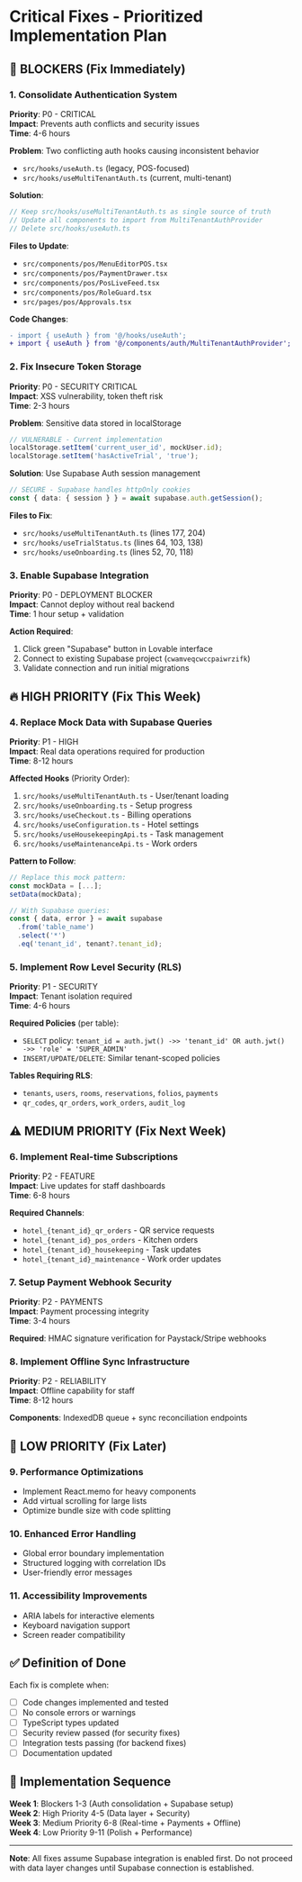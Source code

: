 # Critical Fixes - Prioritized Implementation Plan

## 🚨 **BLOCKERS (Fix Immediately)**

### **1. Consolidate Authentication System**
**Priority**: P0 - CRITICAL  
**Impact**: Prevents auth conflicts and security issues  
**Time**: 4-6 hours  

**Problem**: Two conflicting auth hooks causing inconsistent behavior
- `src/hooks/useAuth.ts` (legacy, POS-focused) 
- `src/hooks/useMultiTenantAuth.ts` (current, multi-tenant)

**Solution**: 
```typescript
// Keep src/hooks/useMultiTenantAuth.ts as single source of truth
// Update all components to import from MultiTenantAuthProvider
// Delete src/hooks/useAuth.ts
```

**Files to Update**:
- `src/components/pos/MenuEditorPOS.tsx` 
- `src/components/pos/PaymentDrawer.tsx`
- `src/components/pos/PosLiveFeed.tsx` 
- `src/components/pos/RoleGuard.tsx`
- `src/pages/pos/Approvals.tsx`

**Code Changes**:
```diff
- import { useAuth } from '@/hooks/useAuth';
+ import { useAuth } from '@/components/auth/MultiTenantAuthProvider';
```

### **2. Fix Insecure Token Storage**  
**Priority**: P0 - SECURITY CRITICAL  
**Impact**: XSS vulnerability, token theft risk  
**Time**: 2-3 hours

**Problem**: Sensitive data stored in localStorage
```typescript
// VULNERABLE - Current implementation
localStorage.setItem('current_user_id', mockUser.id);
localStorage.setItem('hasActiveTrial', 'true');
```

**Solution**: Use Supabase Auth session management
```typescript
// SECURE - Supabase handles httpOnly cookies
const { data: { session } } = await supabase.auth.getSession();
```

**Files to Fix**:
- `src/hooks/useMultiTenantAuth.ts` (lines 177, 204)
- `src/hooks/useTrialStatus.ts` (lines 64, 103, 138)
- `src/hooks/useOnboarding.ts` (lines 52, 70, 118)

### **3. Enable Supabase Integration**
**Priority**: P0 - DEPLOYMENT BLOCKER  
**Impact**: Cannot deploy without real backend  
**Time**: 1 hour setup + validation

**Action Required**:
1. Click green "Supabase" button in Lovable interface
2. Connect to existing Supabase project (`cwamveqcwccpaiwrzifk`) 
3. Validate connection and run initial migrations

## 🔥 **HIGH PRIORITY (Fix This Week)**

### **4. Replace Mock Data with Supabase Queries**
**Priority**: P1 - HIGH  
**Impact**: Real data operations required for production  
**Time**: 8-12 hours

**Affected Hooks** (Priority Order):
1. `src/hooks/useMultiTenantAuth.ts` - User/tenant loading
2. `src/hooks/useOnboarding.ts` - Setup progress  
3. `src/hooks/useCheckout.ts` - Billing operations
4. `src/hooks/useConfiguration.ts` - Hotel settings
5. `src/hooks/useHousekeepingApi.ts` - Task management
6. `src/hooks/useMaintenanceApi.ts` - Work orders

**Pattern to Follow**:
```typescript
// Replace this mock pattern:
const mockData = [...];
setData(mockData);

// With Supabase queries:  
const { data, error } = await supabase
  .from('table_name')
  .select('*')
  .eq('tenant_id', tenant?.tenant_id);
```

### **5. Implement Row Level Security (RLS)**
**Priority**: P1 - SECURITY  
**Impact**: Tenant isolation required  
**Time**: 4-6 hours

**Required Policies** (per table):
- `SELECT` policy: `tenant_id = auth.jwt() ->> 'tenant_id' OR auth.jwt() ->> 'role' = 'SUPER_ADMIN'`
- `INSERT/UPDATE/DELETE`: Similar tenant-scoped policies

**Tables Requiring RLS**:
- `tenants`, `users`, `rooms`, `reservations`, `folios`, `payments`
- `qr_codes`, `qr_orders`, `work_orders`, `audit_log`

## ⚠️ **MEDIUM PRIORITY (Fix Next Week)**

### **6. Implement Real-time Subscriptions** 
**Priority**: P2 - FEATURE  
**Impact**: Live updates for staff dashboards  
**Time**: 6-8 hours

**Required Channels**:
- `hotel_{tenant_id}_qr_orders` - QR service requests
- `hotel_{tenant_id}_pos_orders` - Kitchen orders  
- `hotel_{tenant_id}_housekeeping` - Task updates
- `hotel_{tenant_id}_maintenance` - Work order updates

### **7. Setup Payment Webhook Security**
**Priority**: P2 - PAYMENTS  
**Impact**: Payment processing integrity  
**Time**: 3-4 hours  

**Required**: HMAC signature verification for Paystack/Stripe webhooks

### **8. Implement Offline Sync Infrastructure**
**Priority**: P2 - RELIABILITY  
**Impact**: Offline capability for staff  
**Time**: 8-12 hours

**Components**: IndexedDB queue + sync reconciliation endpoints

## 🔧 **LOW PRIORITY (Fix Later)**

### **9. Performance Optimizations**
- Implement React.memo for heavy components
- Add virtual scrolling for large lists  
- Optimize bundle size with code splitting

### **10. Enhanced Error Handling** 
- Global error boundary implementation
- Structured logging with correlation IDs
- User-friendly error messages

### **11. Accessibility Improvements**
- ARIA labels for interactive elements
- Keyboard navigation support  
- Screen reader compatibility

## ✅ **Definition of Done**

Each fix is complete when:
- [ ] Code changes implemented and tested
- [ ] No console errors or warnings
- [ ] TypeScript types updated
- [ ] Security review passed (for security fixes)
- [ ] Integration tests passing (for backend fixes)
- [ ] Documentation updated

## 🚀 **Implementation Sequence**

**Week 1**: Blockers 1-3 (Auth consolidation + Supabase setup)  
**Week 2**: High Priority 4-5 (Data layer + Security)  
**Week 3**: Medium Priority 6-8 (Real-time + Payments + Offline)  
**Week 4**: Low Priority 9-11 (Polish + Performance)

---
**Note**: All fixes assume Supabase integration is enabled first. Do not proceed with data layer changes until Supabase connection is established.
